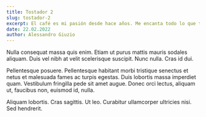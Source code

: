 ```yaml
---
title: Tostador 2
slug: tostador-2
excerpt: El café es mi pasión desde hace años. Me encanta todo lo que tiene que ver con él, desde el olor hasta el sabor y la forma en que hace sentir a la gente.
date: 22.02.2022
author: Alessandro Giuzio
---
```


Nulla consequat massa quis enim. Etiam ut purus mattis mauris sodales aliquam. Duis vel nibh at velit scelerisque suscipit. Nunc nulla. Cras id dui.

Pellentesque posuere. Pellentesque habitant morbi tristique senectus et netus et malesuada fames ac turpis egestas. Duis lobortis massa imperdiet quam. Vestibulum fringilla pede sit amet augue. Donec orci lectus, aliquam ut, faucibus non, euismod id, nulla.

Aliquam lobortis. Cras sagittis. Ut leo. Curabitur ullamcorper ultricies nisi. Sed hendrerit.

